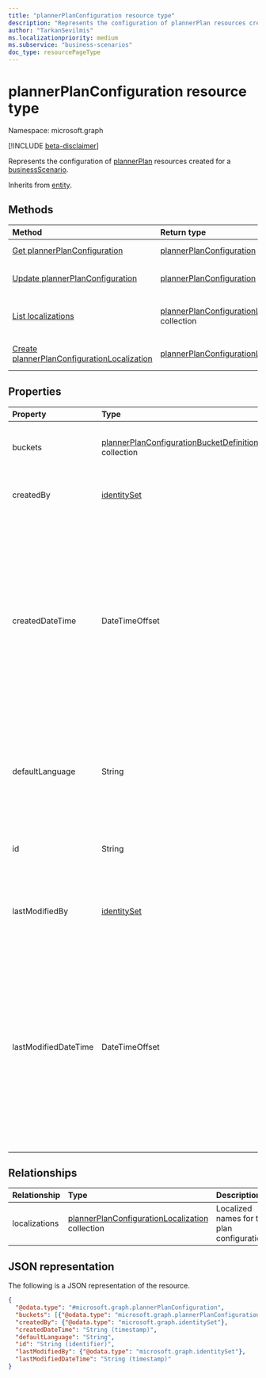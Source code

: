 ```yaml
---
title: "plannerPlanConfiguration resource type"
description: "Represents the configuration of plannerPlan resources created for a businessScenario."
author: "TarkanSevilmis"
ms.localizationpriority: medium
ms.subservice: "business-scenarios"
doc_type: resourcePageType
---
```


# plannerPlanConfiguration resource type

Namespace: microsoft.graph

[!INCLUDE [beta-disclaimer](../../includes/beta-disclaimer.md)]

Represents the configuration of [plannerPlan](../resources/plannerplan.md) resources created for a [businessScenario](../resources/businessscenario.md).

Inherits from [entity](../resources/entity.md).

## Methods

|Method|Return type|Description|
|:---|:---|:---|
|[Get plannerPlanConfiguration](../api/plannerplanconfiguration-get.md)|[plannerPlanConfiguration](../resources/plannerplanconfiguration.md)|Read the properties and relationships of a [plannerPlanConfiguration](../resources/plannerplanconfiguration.md) object.|
|[Update plannerPlanConfiguration](../api/plannerplanconfiguration-update.md)|[plannerPlanConfiguration](../resources/plannerplanconfiguration.md)|Update the properties of a [plannerPlanConfiguration](../resources/plannerplanconfiguration.md) object for a [businessScenario](../resources/businessscenario.md). |
|[List localizations](../api/plannerplanconfiguration-list-localizations.md)|[plannerPlanConfigurationLocalization](../resources/plannerplanconfigurationlocalization.md) collection|Get the plannerPlanConfigurationLocalization resources from the localizations navigation property.|
|[Create plannerPlanConfigurationLocalization](../api/plannerplanconfiguration-post-localizations.md)|[plannerPlanConfigurationLocalization](../resources/plannerplanconfigurationlocalization.md)|Create a new plannerPlanConfigurationLocalization object.|

## Properties

|Property|Type|Description|
|:---|:---|:---|
|buckets|[plannerPlanConfigurationBucketDefinition](../resources/plannerplanconfigurationbucketdefinition.md) collection|List the buckets that should be created in the plan.|
|createdBy|[identitySet](../resources/identityset.md)|The identity of the creator of the plan configuration.|
|createdDateTime|DateTimeOffset|The date and time when the plan configuration was created. The Timestamp type represents date and time information using ISO 8601 format and is always in UTC time. For example, midnight UTC on Jan 1, 2014 is `2014-01-01T00:00:00Z`. |
|defaultLanguage|String|The language code for the default language to be used for the names of the objects created for the plan.|
|id|String|The unique identifier for the plan configuration. Inherited from [entity](../resources/entity.md). |
|lastModifiedBy|[identitySet](../resources/identityset.md)|The identity of the user who last modified the plan configuration. |
|lastModifiedDateTime|DateTimeOffset|The date and time when the plan configuration was last modified. The Timestamp type represents date and time information using ISO 8601 format and is always in UTC time. For example, midnight UTC on Jan 1, 2014 is `2014-01-01T00:00:00Z`. |

## Relationships

|Relationship|Type|Description|
|:---|:---|:---|
|localizations|[plannerPlanConfigurationLocalization](../resources/plannerplanconfigurationlocalization.md) collection|Localized names for the plan configuration.|

## JSON representation

The following is a JSON representation of the resource.
<!-- {
  "blockType": "resource",
  "keyProperty": "id",
  "@odata.type": "microsoft.graph.plannerPlanConfiguration",
  "baseType": "microsoft.graph.entity",
  "openType": false
}
-->
``` json
{
  "@odata.type": "#microsoft.graph.plannerPlanConfiguration",
  "buckets": [{"@odata.type": "microsoft.graph.plannerPlanConfigurationBucketDefinition"}],
  "createdBy": {"@odata.type": "microsoft.graph.identitySet"},
  "createdDateTime": "String (timestamp)",
  "defaultLanguage": "String",
  "id": "String (identifier)",
  "lastModifiedBy": {"@odata.type": "microsoft.graph.identitySet"},
  "lastModifiedDateTime": "String (timestamp)"
}
```
